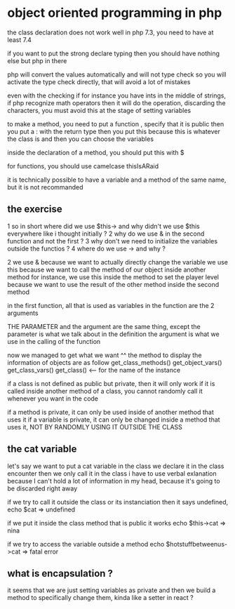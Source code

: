 # object oriented programming in php

the class declaration does not work well in php 7.3, you need to have at least 7.4

if you want to put the strong declare typing then you should have nothing else but php in there

php will convert the values automatically and will not type check
so you will activate the type check directly, that will avoid a lot of mistakes

even with the checking if for instance you have ints in the middle of strings, if php recognize math operators then it will
do the operation, discarding the characters, you must avoid this at the stage of setting variables

to make a method, you need to put a function , specify that it is public
then you put a : with the return type
then you put this because this is whatever the class is
and then you can choose the variables

inside the declaration of a method, you should put this with $

for functions, you should use camelcase thisIsARaid

it is technically possible to have a variable and a method of the same name, but it is not recommanded

## the exercise

1 so in short where did we use $this-> and why didn't we use $this everywhere like i thought initially ?
2 why do we use & in the second function and not the first ?
3 why don't we need to initialize the variables outside the functios ?
4 where do we use -> and why ?

2 we use & because we want to actually directly change the variable
we use this because we want to call the method of our object inside another method
for instance, we use this inside the method to set the player level because we
want to use the result of the other method inside the second method

in the first function, all that is used as variables in the function are the 2 arguments

THE PARAMETER and the argument are the same thing, except the parameter is what we talk about in the definition
the argument is what we use in the calling of the function

now we managed to get what we want ^^
the method to display the information of objects are as follow
get_class_methods()
get_object_vars()
get_class_vars()
get_class() <-- for the name of the instance

if a class is not defined as public but private, then it will only work if it is called inside another method of a class,
you cannot randomly call it whenever you want in the code

if a method is private, it can only be used inside of another method that uses it
if a variable is private, it can only be changed inside a method that uses it, NOT BY RANDOMLY USING IT OUTSIDE THE CLASS

## the cat variable

let's say we want to put a cat variable in the class
we declare it in the class encounter
then we only call it in the class
i have to use verbal exlanation because I can't hold a lot of information in my head, because it's going to be discarded right away

if we try to call it outside the class or its instanciation then it says
undefined,
echo $cat => undefined

if we put it inside the class method that is public it works
echo $this->cat => nina

if we try to access the variable outside a method
echo $hotstuffbetweenus->cat => fatal error

## what is encapsulation ?

it seems that we are just setting variables as private
and then we build a method to specifically change them,
kinda like a setter in react ?

